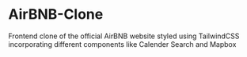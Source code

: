 # AirBNB-Clone
Frontend clone of the official AirBNB website styled using TailwindCSS incorporating different components like Calender Search and Mapbox
